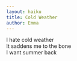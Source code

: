 ```yaml
---
layout: haiku
title: Cold Weather
author: Emma
---
```


I hate cold weather<br>
It saddens me to the bone<br>
I want summer back<br>